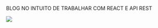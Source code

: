 BLOG NO INTUITO DE TRABALHAR COM REACT E API REST


<img src="https://user-images.githubusercontent.com/78341732/165647047-f0cb14d7-76fc-4af5-bc14-c6ec6bd1830e.png"/>
